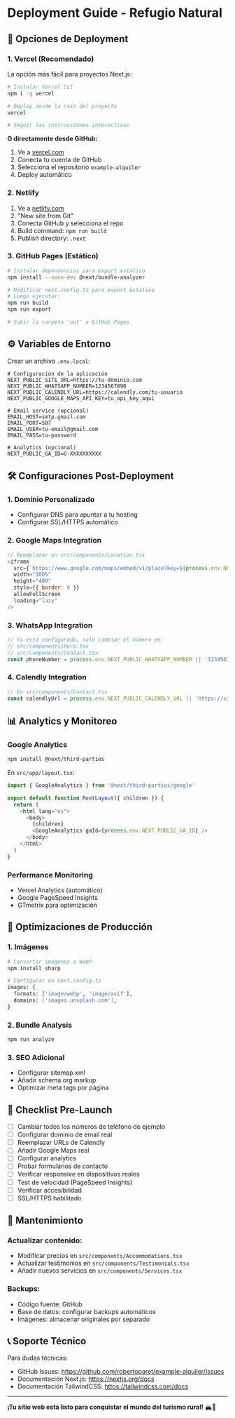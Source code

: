 # Deployment Guide - Refugio Natural

## 🚀 Opciones de Deployment

### 1. Vercel (Recomendado)
La opción más fácil para proyectos Next.js:

```bash
# Instalar Vercel CLI
npm i -g vercel

# Deploy desde la raíz del proyecto
vercel

# Seguir las instrucciones interactivas
```

**O directamente desde GitHub:**
1. Ve a [vercel.com](https://vercel.com)
2. Conecta tu cuenta de GitHub
3. Selecciona el repositorio `example-alquiler`
4. Deploy automático

### 2. Netlify
1. Ve a [netlify.com](https://netlify.com)
2. "New site from Git"
3. Conecta GitHub y selecciona el repo
4. Build command: `npm run build`
5. Publish directory: `.next`

### 3. GitHub Pages (Estático)
```bash
# Instalar dependencias para export estático
npm install --save-dev @next/bundle-analyzer

# Modificar next.config.ts para export estático
# Luego ejecutar:
npm run build
npm run export

# Subir la carpeta 'out' a GitHub Pages
```

## ⚙️ Variables de Entorno

Crear un archivo `.env.local`:

```env
# Configuración de la aplicación
NEXT_PUBLIC_SITE_URL=https://tu-dominio.com
NEXT_PUBLIC_WHATSAPP_NUMBER=1234567890
NEXT_PUBLIC_CALENDLY_URL=https://calendly.com/tu-usuario
NEXT_PUBLIC_GOOGLE_MAPS_API_KEY=tu_api_key_aqui

# Email service (opcional)
EMAIL_HOST=smtp.gmail.com
EMAIL_PORT=587
EMAIL_USER=tu-email@gmail.com
EMAIL_PASS=tu-password

# Analytics (opcional)
NEXT_PUBLIC_GA_ID=G-XXXXXXXXXX
```

## 🛠 Configuraciones Post-Deployment

### 1. Dominio Personalizado
- Configurar DNS para apuntar a tu hosting
- Configurar SSL/HTTPS automático

### 2. Google Maps Integration
```javascript
// Reemplazar en src/components/Location.tsx
<iframe
  src={`https://www.google.com/maps/embed/v1/place?key=${process.env.NEXT_PUBLIC_GOOGLE_MAPS_API_KEY}&q=tu-direccion`}
  width="100%"
  height="400"
  style={{ border: 0 }}
  allowFullScreen
  loading="lazy"
/>
```

### 3. WhatsApp Integration
```javascript
// Ya está configurado, solo cambiar el número en:
// src/components/Hero.tsx
// src/components/Contact.tsx
const phoneNumber = process.env.NEXT_PUBLIC_WHATSAPP_NUMBER || '1234567890';
```

### 4. Calendly Integration
```javascript
// En src/components/Contact.tsx
const calendlyUrl = process.env.NEXT_PUBLIC_CALENDLY_URL || 'https://calendly.com/refugionatural';
```

## 📊 Analytics y Monitoreo

### Google Analytics
```bash
npm install @next/third-parties
```

En `src/app/layout.tsx`:
```javascript
import { GoogleAnalytics } from '@next/third-parties/google'

export default function RootLayout({ children }) {
  return (
    <html lang="es">
      <body>
        {children}
        <GoogleAnalytics gaId={process.env.NEXT_PUBLIC_GA_ID} />
      </body>
    </html>
  )
}
```

### Performance Monitoring
- Vercel Analytics (automático)
- Google PageSpeed Insights
- GTmetrix para optimización

## 🔧 Optimizaciones de Producción

### 1. Imágenes
```bash
# Convertir imágenes a WebP
npm install sharp

# Configurar en next.config.ts
images: {
  formats: ['image/webp', 'image/avif'],
  domains: ['images.unsplash.com'],
}
```

### 2. Bundle Analysis
```bash
npm run analyze
```

### 3. SEO Adicional
- Configurar sitemap.xml
- Añadir schema.org markup
- Optimizar meta tags por página

## 🚨 Checklist Pre-Launch

- [ ] Cambiar todos los números de teléfono de ejemplo
- [ ] Configurar dominio de email real
- [ ] Reemplazar URLs de Calendly
- [ ] Añadir Google Maps real
- [ ] Configurar analytics
- [ ] Probar formularios de contacto
- [ ] Verificar responsive en dispositivos reales
- [ ] Test de velocidad (PageSpeed Insights)
- [ ] Verificar accesibilidad
- [ ] SSL/HTTPS habilitado

## 📱 Mantenimiento

### Actualizar contenido:
- Modificar precios en `src/components/Accommodations.tsx`
- Actualizar testimonios en `src/components/Testimonials.tsx`
- Añadir nuevos servicios en `src/components/Services.tsx`

### Backups:
- Código fuente: GitHub
- Base de datos: configurar backups automáticos
- Imágenes: almacenar originales por separado

## 📞 Soporte Técnico

Para dudas técnicas:
- GitHub Issues: https://github.com/robertoparet/example-alquiler/issues
- Documentación Next.js: https://nextjs.org/docs
- Documentación TailwindCSS: https://tailwindcss.com/docs

---

**¡Tu sitio web está listo para conquistar el mundo del turismo rural!** 🏔️🏡
